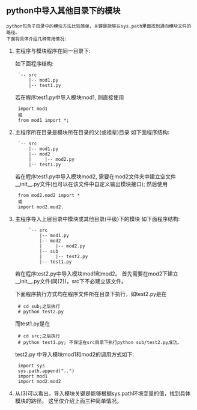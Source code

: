 ## python中导入其他目录下的模块
	
	python包含子目录中的模块方法比较简单，关键是能够在sys.path里面找到通向模块文件的路径。
	下面将具体介绍几种常用情况:

1. 主程序与模块程序在同一目录下:



	如下面程序结构:
	
		`-- src
	    	|-- mod1.py
	   	 	|-- test1.py
	 
	若在程序test1.py中导入模块mod1, 则直接使用

		import mod1   
		或
		from mod1 import *;
	
2. 主程序所在目录是模块所在目录的父(或祖辈)目录
	如下面程序结构:
	
		`-- src
	    	|-- mod1.py
	    	|-- mod2
	    	|     |-- mod2.py
	    	|-- test1.py
	    
	若在程序test1.py中导入模块mod2, 需要在mod2文件夹中建立空文件__init__.py文件(也可以在该文件中自定义输出模块接口); 
	然后使用 
	
		from mod2.mod2 import * 
		或
		import mod2.mod2.


3. 主程序导入上层目录中模块或其他目录(平级)下的模块
	如下面程序结构:
	
			`-- src
			    |-- mod1.py
			    |-- mod2
			    |     |-- mod2.py
			    |-- sub
			    |     |-- test2.py
			    |-- test1.py
	
	若在程序test2.py中导入模块mod1和mod2。
	首先需要在mod2下建立__init__.py文件(同(2))，src下不必建立该文件。
	
	下面程序执行方式均在程序文件所在目录下执行，如test2.py是在
	
		# cd sub;之后执行
		# python test2.py
	
	而test1.py是在
	
		# cd src;之后执行
		# python test1.py; 不保证在src目录下执行python sub/test2.py成功。
		 
	test2.py 中导入模块mod1和mod2的调用方式如下:
		
		import sys
		sys.path.append("..")
		import mod1
		import mod2.mod2

4. 从(3)可以看出，导入模块关键是能够根据sys.path环境变量的值，找到具体模块的路径。
这里仅介绍上面三种简单情况。